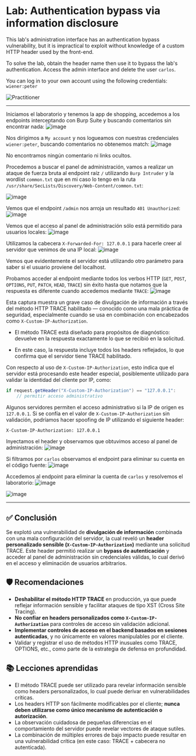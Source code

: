 # Lab: Authentication bypass via information disclosure

This lab's administration interface has an authentication bypass vulnerability, but it is impractical to exploit without knowledge of a custom HTTP header used by the front-end.

To solve the lab, obtain the header name then use it to bypass the lab's authentication. Access the admin interface and delete the user `carlos`.

You can log in to your own account using the following credentials: `wiener:peter`

![Practitioner](https://img.shields.io/badge/level-Apprentice-green) 


---


Iniciamos el laboratorio y tenemos la app de shopping, accedemos a los endpoints interceptando con Burp Suite y buscando comentarios sin encontrar nada:
![image](https://github.com/user-attachments/assets/985d86fd-5058-4134-b062-55e8560b5d9c)

Nos dirigimos a `My account` y nos logueamos con nuestras credenciales `wiener:peter`, buscando comentarios no obtenemos match:
![image](https://github.com/user-attachments/assets/b7cf1e5a-91e4-4ac9-a0ed-30b990e8eb0f)

No encontramos ningún comentario ni links ocultos.

Procedemos a buscar el panel de administración, vamos a realizar un ataque de fuerza bruta al endpoint raíz `/` utilizando `Burp Intruder` y la wordlist `common.txt` que en mi caso lo tengo en la ruta `/usr/share/SecLists/Discovery/Web-Content/common.txt`:

![image](https://github.com/user-attachments/assets/841608f1-9e74-4bdd-a914-8855e3709297)

Vemos que el endpoint `/admin` nos arroja un resultado `401 Unauthorized`:
![image](https://github.com/user-attachments/assets/11d821de-b302-4a0f-aa4f-26a598af7271)

Vemos que el acceso al panel de administración sólo está permitido para usuarios locales:
![image](https://github.com/user-attachments/assets/8643e174-8fb2-4d7c-924e-5d631b392f54)

Utilizamos la cabecera `X-Forwarded-For: 127.0.0.1` para hacerle creer al servidor que venimos de una IP local:
![image](https://github.com/user-attachments/assets/059375c9-e84b-4cab-b10d-c153d0ad038b)

Vemos que evidentemente el servidor está utilizando otro parámetro para saber si el usuario proviene del localhost.

Probamos acceder al endpoint mediante todos los verbos HTTP (`GET`, `POST`, `OPTIONS`, `PUT`, `PATCH`, `HEAD`, `TRACE`) sin éxito hasta que notamos que la respuesta es diferente cuando accedemos mediante `TRACE`:
![image](https://github.com/user-attachments/assets/e9ca5c2c-15b9-4c6b-af75-83b7c704e0c9)

Esta captura muestra un grave caso de divulgación de información a través del método HTTP TRACE habilitado — conocido como una mala práctica de seguridad, especialmente cuando se usa en combinación con encabezados como `X-Custom-IP-Authorization`.

- El método TRACE está diseñado para propósitos de diagnóstico: devuelve en la respuesta exactamente lo que se recibió en la solicitud.

- En este caso, la respuesta incluye todos los headers reflejados, lo que confirma que el servidor tiene TRACE habilitado.


Con respecto al uso de `X-Custom-IP-Authorization`, esto indica que el servidor está procesando este header especial, posiblemente utilizado para validar la identidad del cliente por IP, como:
```java
if request.getHeader("X-Custom-IP-Authorization") == "127.0.0.1":
    // permitir acceso administrativo
```

Algunos servidores permiten el acceso administrativo si la IP de origen es `127.0.0.1`. Si se confía en el valor de `X-Custom-IP-Authorization` sin validación, podríamos hacer spoofing de IP utilizando el siguiente header:
```http
X-Custom-IP-Authorization: 127.0.0.1
```

Inyectamos el header y observamos que obtuvimos acceso al panel de administración:
![image](https://github.com/user-attachments/assets/5f7ea79f-2bad-4cd4-a892-09d7127336fc)

Si filtramos por `carlos` observamos el endpoint para eliminar su cuenta en el código fuente:
![image](https://github.com/user-attachments/assets/eb2945ab-429b-4705-8432-0b5ed26b2ab1)

Accedemos al endpoint para eliminar la cuenta de `carlos` y resolvemos el laboratorio:
![image](https://github.com/user-attachments/assets/62d277f3-6489-419d-9512-0818db6648d9)

![image](https://github.com/user-attachments/assets/13bd2522-0ca5-4d20-adbe-9f485de484f1)

---

## ✅ Conclusión

Se explotó una vulnerabilidad de **divulgación de información** combinada con una mala configuración del servidor, la cual reveló un **header personalizado sensible (`X-Custom-IP-Authorization`)** mediante una solicitud TRACE. Este header permitió realizar un **bypass de autenticación** y acceder al panel de administración sin credenciales válidas, lo cual derivó en el acceso y eliminación de usuarios arbitrarios.

## 🛡️ Recomendaciones

- **Deshabilitar el método HTTP TRACE** en producción, ya que puede reflejar información sensible y facilitar ataques de tipo XST (Cross Site Tracing).
- **No confiar en headers personalizados como `X-Custom-IP-Authorization`** para controles de acceso sin validación adicional.
- **Implementar controles de acceso en el backend basados en sesiones autenticadas**, y no únicamente en valores manipulables por el cliente.
- Validar y registrar el uso de métodos HTTP inusuales como TRACE, OPTIONS, etc., como parte de la estrategia de defensa en profundidad.

## 📚 Lecciones aprendidas

- El método TRACE puede ser utilizado para revelar información sensible como headers personalizados, lo cual puede derivar en vulnerabilidades críticas.
- Los headers HTTP son fácilmente modificables por el cliente; **nunca deben utilizarse como único mecanismo de autenticación o autorización**.
- La observación cuidadosa de pequeñas diferencias en el comportamiento del servidor puede revelar vectores de ataque sutiles.
- La combinación de múltiples errores de bajo impacto puede resultar en una vulnerabilidad crítica (en este caso: TRACE + cabecera no autenticada).












